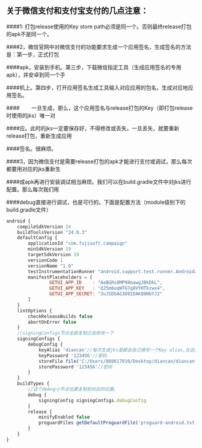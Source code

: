 ## 关于微信支付和支付宝支付的几点注意：

####1: 打包release使用的Key store path必须是同一个。否则最终release打包的apk不是同一个。

####2，微信官网中对微信支付的功能要求生成一个应用签名，生成签名的方法是：第一步，正式打包

####apk，安装到手机。第三步，下载微信指定工具（生成应用签名的专用apk），并安卓到同一个手

####机上。第四步，打开应用签名生成工具输入对应应用的包名，生成对应地应用签名。

####&nbsp; &nbsp; &nbsp; &nbsp; 一旦生成，那么，这个应用签名与release打包的Key（即打包release时使用的jks）唯一对

####应。此时的jks一定要保存好，不得修改或丢失。一旦丢失，就要重新release打包，重新生成应用

####签名。很麻烦。

####3，因为微信支付是需要release打包的apk才能进行支付或调试，那么每次都要用对应的jks重新生

####成apk再进行安装调试相当麻烦。我们可以在build.gradle文件中对jks进行配置。那么每次我们用

####debug直接进行调试，也是可行的。下面是配置方法（module级别下的build.gradle文件）

```javascript
android {
    compileSdkVersion 24
    buildToolsVersion "24.0.3"
    defaultConfig {
        applicationId "com.fujisoft.campaign"
        minSdkVersion 19
        targetSdkVersion 19
        versionCode 1
        versionName "1.0"
        testInstrumentationRunner "android.support.test.runner.AndroidJUnitRunner"
        manifestPlaceholders = [
                GETUI_APP_ID    : "AeBGRs8MP98mawgJBkDkL",
                GETUI_APP_KEY   : "d25m6oqWTG7q8VYHTkzwx4",
                GETUI_APP_SECRET: "3uJSDbAG3D8IDAKQ8NbYJ2"
        ]
    }
    lintOptions {
        checkReleaseBuilds false
        abortOnError false
    }
    //signingConfigs节点全部复制过去修改一下
    signingConfigs {
        debugConfig {
            keyAlias 'diancan'//每次生成jks是都会自己填写一个Key alias,在这里替换一下就行
            keyPassword '123456'//密码
            storeFile file('C:/Users/860617010/Desktop/diancan/diancan.jks')//生成的jks对应的绝对路径，生成jks时可以自己指定路径。
            storePassword '123456'//密码
        }
    }
    buildTypes {
        //这个debug小节点也要复制到对应的位置。
        debug {
            signingConfig signingConfigs.debugConfig
        }
        release {
            minifyEnabled false
            proguardFiles getDefaultProguardFile('proguard-android.txt'), 'proguard-rules.pro'
        }
    }
}
```
